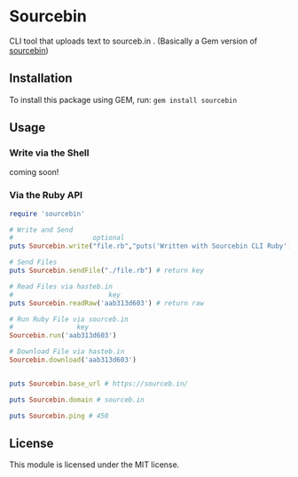 # Sourcebin

CLI tool that uploads text to sourceb.in . (Basically a Gem version of [sourcebin](https://www.npmjs.com/package/sourcebin))

## Installation

To install this package using GEM, run:
`gem install sourcebin`

## Usage

### Write via the Shell
coming soon!

### Via the Ruby API

```ruby
require 'sourcebin'

# Write and Send
#                    optional
puts Sourcebin.write("file.rb","puts('Written with Sourcebin CLI Ruby')") # return key

# Send Files
puts Sourcebin.sendFile("./file.rb") # return key

# Read Files via hasteb.in
#                        key
puts Sourcebin.readRaw('aab313d603') # return raw

# Run Ruby File via sourceb.in
#                key
Sourcebin.run('aab313d603')

# Download File via hasteb.in
Sourcebin.download('aab313d603')


puts Sourcebin.base_url # https://sourceb.in/

puts Sourcebin.domain # sourceb.in

puts Sourcebin.ping # 450

```

## License

This module is licensed under the MIT license.

